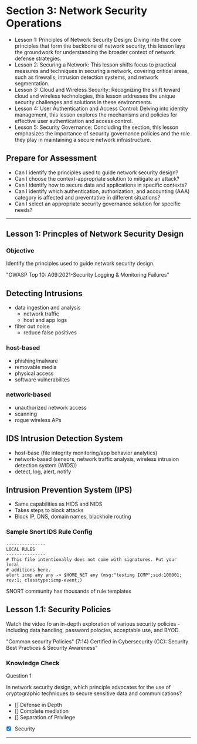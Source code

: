 # Section 3: Network Security Operations


* Lesson 1: Principles of Network Security Design: Diving into the core principles that form the backbone of network security, this lesson lays the groundwork for understanding the broader context of network defense strategies. 
* Lesson 2: Securing a Network: This lesson shifts focus to practical measures and techniques in securing a network, covering critical areas, such as firewalls, intrusion detection systems, and network segmentation. 
* Lesson 3: Cloud and Wireless Security: Recognizing the shift toward cloud and wireless technologies, this lesson addresses the unique security challenges and solutions in these environments. 
* Lesson 4: User Authentication and Access Control: Delving into identity management, this lesson explores the mechanisms and policies for effective user authentication and access control. 
* Lesson 5: Security Governance: Concluding the section, this lesson emphasizes the importance of security governance policies and the role they play in maintaining a secure network infrastructure. 

## Prepare for Assessment

* Can I identify the principles used to guide network security design? 
* Can I choose the context-appropriate solution to mitigate an attack? 
* Can I identify how to secure data and applications in specific contexts? 
* Can I identify which authentication, authorization, and accounting (AAA) category is affected and preventative in different situations? 
* Can I select an appropriate security governance solution for specific needs? 

---

## Lesson 1:  Princples of Network Security Design

### Objective

Identify the principles used to guide network security design.

"OWASP Top 10: A09:2021-Security Logging & Monitoring Failures"

## Detecting Intrusions

* data ingestion and analysis
    + network traffic
    + host and app logs
* filter out noise
    + reduce false positives

### host-based

* phishing/malware
* removable media
* physical access
* software vulnerabilites

### network-based

* unauthorized network access
* scanning
* rogue wireless APs

## IDS Intrusion Detection System

* host-base (file integrity monitoring/app behavior analytics)
* network-based (sensors, network traffic analysis, wireless intrusion detection system (WIDS))
* detect, log, alert, notify

## Intrusion Prevention System (IPS)

* Same capabilities as HIDS and NIDS
* Takes steps to block attacks
* Block IP, DNS, domain names, blackhole routing

### Sample Snort IDS Rule Config

``` /etc/snort/rules/local.rules
---------------
LOCAL RULES
---------------
# This file intentionally does not come with signatures. Put your local 
# additions here.
alert icmp any any -> $HOME_NET any (msg:"testing ICMP";sid:100001; rev:1; classtype:icmp-event;)
```

SNORT community has thousands of rule templates

## Lesson 1.1: Security Policies

Watch the video fo an in-depth exploration of various security policies - including data handling, password polocies, acceptable use, and BYOD.

"Common security Policies" (7:14) Certified in Cybersecurity (CC): Security Best Practices & Security Awareness"

### Knowledge Check

Question 1

In network security design, which principle advocates for the use of cryptographic techniques to secure sensitive data and communications?

- [] Defense in Depth
- [] Complete mediation
- [] Separation of Privilege
- [x] Security

---
